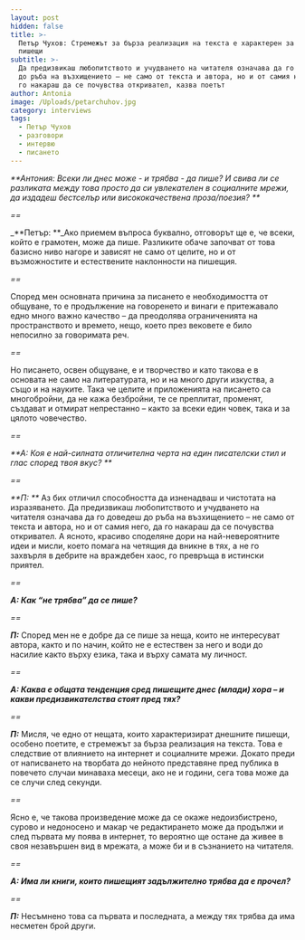 ```yaml
---
layout: post
hidden: false
title: >-
  Петър Чухов: Стремежът за бърза реализация на текста е характерен за днешните
  пишещи
subtitle: >-
  Да предизвикаш любопитството и учудването на читателя означава да го доведеш
  до ръба на възхищението – не само от текста и автора, но и от самия него, да
  го накараш да се почувства откривател, казва поетът
author: Antonia
image: /Uploads/petarchuhov.jpg
category: interviews
tags:
  - Петър Чухов
  - разговори
  - интервю
  - писането
---
```

_**Антония: Всеки ли днес може - и трябва - да пише? И свива ли се разликата между това просто да си увлекателен в социалните мрежи, да издадеш бестселър или висококачествена проза/поезия?   **_

_\==_

_**Петър: **_Ако приемем въпроса буквално, отговорът ще е, че всеки, който е грамотен, може да пише. Разликите обаче започват от това базисно ниво нагоре и зависят не само от целите, но и от възможностите и естествените наклонности на пишещия.

_\==_

Според мен основната причина за писането е необходимостта от общуване, то е продължение на говоренето и винаги е притежавало едно много важно качество – да преодолява ограниченията на пространството и времето, нещо, което през вековете е било непосилно за говоримата реч. 

_\==_

Но писането, освен общуване, е и творчество и като такова е в основата не само на литературата, но и на много други изкуства, а също и на науките. Така че целите и приложенията на писането са многобройни, да не кажа безбройни, те се преплитат, променят, създават и отмират непрестанно – както за всеки един човек, така и за цялото човечество.

_\==_

_**А: Коя е най-силната отличителна черта на един писателски стил и глас според твоя вкус? **_

_\==_

_**П: **_ Аз бих отличил способността да изненадваш и чистотата на изразяването. Да предизвикаш любопитството и учудването на читателя означава да го доведеш до ръба на възхищението – не само от текста и автора, но и от самия него, да го накараш да се почувства откривател. А ясното, красиво споделяне дори на най-невероятните идеи и мисли, което помага на четящия да вникне в тях, а не го захвърля в дебрите на враждебен хаос, го превръща в истински приятел.

_\==_

_**А: Как “не трябва” да се пише?**_

_\==_

_**П:**_ Според мен не е добре да се пише за неща, които не интересуват автора, както и по начин, който не е естествен за него и води до насилие както върху езика, така и върху самата му личност. 

_\==_

_**А: Каква е общата тенденция сред пишещите днес (млади) хора – и какви предизвикателства стоят пред тях?**_

_\==_

_**П:**_ Мисля, че едно от нещата, които характеризират днешните пишещи, особено поетите, е стремежът за бърза реализация на текста. Това е следствие от влиянието на интернет и социалните мрежи. Докато преди от написването на творбата до нейното представяне пред публика в повечето случаи минаваха месеци, ако не и години, сега това може да се случи след секунди. 

_\==_

Ясно е, че такова произведение може да се окаже недоизбистрено, сурово и недоносено и макар че редактирането може да продължи и след първата му поява в интернет, то вероятно ще остане да живее в своя незавършен вид в мрежата, а може би и в съзнанието на читателя. 

_\==_

_**А: Има ли книги, които пишещият задължително трябва да е прочел?**_

_\==_

_**П:**_ Несъмнено това са първата и последната, а между тях трябва да има несметен брой други.
